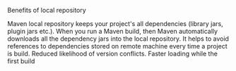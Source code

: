 Benefits of local repository

Maven local repository keeps your project's all dependencies (library jars, plugin jars etc.). When you run a Maven build, then Maven automatically downloads all the dependency jars into the local repository. 
It helps to avoid references to dependencies stored on remote machine every time a project is build. Reduced likelihood of version conflicts. Faster loading while the first build
